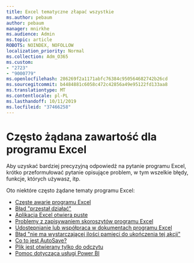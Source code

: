 ```yaml
---
title: Excel tematyczne złapać wszystkie
ms.author: pebaum
author: pebaum
manager: mnirkhe
ms.audience: Admin
ms.topic: article
ROBOTS: NOINDEX, NOFOLLOW
localization_priority: Normal
ms.collection: Adm_O365
ms.custom:
- "2723"
- "9000779"
ms.openlocfilehash: 286269f2a1171abfc76384c950564682742b26cd
ms.sourcegitcommit: b4484881c6058c472c42856a49e95122fd133aa8
ms.translationtype: MT
ms.contentlocale: pl-PL
ms.lasthandoff: 10/11/2019
ms.locfileid: "37466258"
---
```

# <a name="commonly-requested-content-for-excel"></a>Często żądana zawartość dla programu Excel

Aby uzyskać bardziej precyzyjną odpowiedź na pytanie programu Excel, krótko przeformułować pytanie opisujące problem, w tym wszelkie błędy, funkcje, których używasz, itp. 

Oto niektóre często żądane tematy programu Excel:

- [Częste awarie programu Excel](https://support.office.com/article/Excel-not-responding-hangs-freezes-or-stops-working-37E7D3C9-9E84-40BF-A805-4CA6853A1FF4)
- [Błąd "przestał działać"](https://support.office.com/client/52bd7985-4e99-4a35-84c8-2d9b8301a2fa)
- [Aplikacja Excel otwiera puste](https://docs.microsoft.com/office/troubleshoot/excel/excel-opens-blank)
- [Problemy z zapisywaniem skoroszytów programu Excel](https://docs.microsoft.com/office/troubleshoot/excel/issue-when-save-excel-workbooks)
- [Udostępnianie lub współpraca w dokumentach programu Excel](https://support.office.com/article/7152aa8b-b791-414c-a3bb-3024e46fb104)
- [Błąd "nie ma wystarczającej ilości pamięci do ukończenia tej akcji"](https://docs.microsoft.com/office/troubleshoot/excel/available-resources-errors)
- [Co to jest AutoSave?](https://support.office.com/article/6d6bd723-ebfd-4e40-b5f6-ae6e8088f7a5)
- [Plik jest otwierany tylko do odczytu](https://support.office.com/article/why-did-my-file-open-read-only-3ab4b792-da50-4b38-8628-14c64e1f1d15)
- [Pomoc dotycząca usługi Power BI](https://powerbi.microsoft.com/en-us/support/)